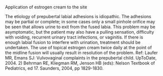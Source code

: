 Application of estrogen cream to the site

The etiology of prepubertal labial adhesions is idiopathic. The adhesions may be partial or complete; in some cases only a small pinhole orifice may be seen that allows urine to exit from the fused labia. This problem may be asymptomatic, but the patient may also have a pulling sensation, difficulty with voiding, recurrent urinary tract infections, or vaginitis. If there is enough labial fusion to interfere with urination, treatment should be undertaken. The use of topical estrogen cream twice daily at the point of the midline fusion will usually result in resolution of the problem. Ref: Laufer MR, Emans SJ: Vulvovaginal complaints in the prepubertal child. UpToDate, 2004. 2) Behrman RE, Kliegman RM, Jenson HB (eds): Nelson Textbook of Pediatrics, ed 17. Saunders, 2004, pp 1829-1830.